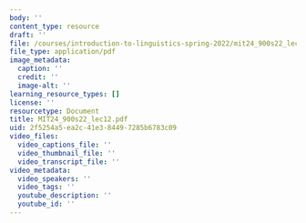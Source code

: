 ```yaml
---
body: ''
content_type: resource
draft: ''
file: /courses/introduction-to-linguistics-spring-2022/mit24_900s22_lec12.pdf
file_type: application/pdf
image_metadata:
  caption: ''
  credit: ''
  image-alt: ''
learning_resource_types: []
license: ''
resourcetype: Document
title: MIT24_900s22_lec12.pdf
uid: 2f5254a5-ea2c-41e3-8449-7285b6783c09
video_files:
  video_captions_file: ''
  video_thumbnail_file: ''
  video_transcript_file: ''
video_metadata:
  video_speakers: ''
  video_tags: ''
  youtube_description: ''
  youtube_id: ''
---
```


